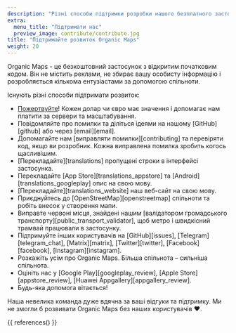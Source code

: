 ```yaml
---
description: "Різні способи підтримки розробки нашого безплатного застосунку"
extra:
  menu_title: "Підтримати нас"
  preview_image: contribute/contribute.jpg
title: "Підтримайте розвиток Organic Maps"
weight: 20
---
```


Organic Maps - це безкоштовний застосунок з відкритим початковим кодом. Він
не містить реклами, не збирає вашу особисту інформацію і розробляється
кількома ентузіастами за допомогою спільноти.

Існують різні способи підтримати розвиток:

- [Пожертвуйте](@/donate/index.uk.md)! Кожен долар чи євро має значення і
  допомагає нам платити за сервери та масштабування.
- Повідомляйте про помилки та діліться ідеями на нашому [GitHub][github] або
  через [email][email].
- Допомагайте нам [виправляти помилки][contributing] та перевіряти код, якщо
  ви розробник. Кожна виправлена помилка зробить когось щасливішим.
- [Перекладайте][translations] пропущені строки в інтерфейсі застосунка.
- Перекладайте [App Store][translations_appstore] та
  [Android][translations_googleplay] опис на свою мову.
- [Перекладайте][translations_website] наш веб-сайт на свою мову.
- Приєднуйтесь до [OpenStreetMap][openstreetmap] спільноти та робіть внесок
  у створення мапи.
- Виправте червоні місця, знайдені нашим [валідатором громадського
  транспорту][public_transport_validator], щоб метро і швидкісний трамвай
  працювали в застосунку.
- Підтримуйте інших користувачів на [GitHub][issues],
  [Telegram][telegram_chat], [Matrix][matrix], [Twitter][twitter],
  [Facebook][facebook], [Instagram][instagram].
- Розкажіть усім про Organic Maps. Більша спільнота – сильніша спільнота.
- Оцініть нас у [Google Play][googleplay_review], [Apple
  Store][appstore_review], [Huawei Appgallery][appgallery_review].
- Будь-яка допомога вітається!

Наша невелика команда дуже вдячна за ваші відгуки та підтримку. Ми не змогли
б розвивати Organic Maps без наших користувачів ❤️.

{{ references() }}
